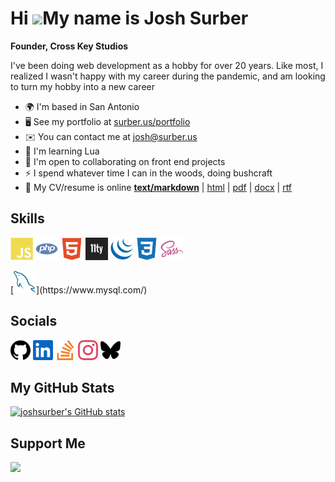 # Hi ![](https://user-images.githubusercontent.com/18350557/176309783-0785949b-9127-417c-8b55-ab5a4333674e.gif)My name is Josh Surber

**Founder, Cross Key Studios**

I've been doing web development as a hobby for over 20 years. Like most, I
realized I wasn't happy with my career during the pandemic, and am looking to
turn my hobby into a new career

- 🌍 I'm based in San Antonio
- 🖥️ See my portfolio at [surber.us/portfolio](http://surber.us)
- ✉️ You can contact me at [josh@surber.us](mailto:josh@surber.us) <!-- - 🚀  I'm currently working on [nothing](http://nothing) -->
- 🧠 I'm learning Lua
- 🤝 I'm open to collaborating on front end projects
- ⚡ I spend whatever time I can in the woods, doing bushcraft
- 📄 My CV/resume is online
  **[text/markdown](https://joshsurber.github.io/joshsurber/resume/resume.md)** |
  [html](https://joshsurber.github.io/joshsurber/resume/) |
  [pdf](https://joshsurber.github.io/joshsurber/resume/JoshSurberResume.pdf) |
  [docx](https://joshsurber.github.io/joshsurber/resume/JoshSurberResume.docx) |
  [rtf](https://joshsurber.github.io/joshsurber/resume/JoshSurberResume.rtf)

## Skills

[<img src="icons/skills/javascript.svg" alt="JavaScript" width="36">](https://developer.mozilla.org/en-US/docs/Web/JavaScript)
[<img src="icons/skills/php.svg" alt="PHP" width="36">](https://www.php.net/)
[<img src="icons/skills/html5.svg" alt="HTML5" width="36">](https://developer.mozilla.org/en-US/docs/Glossary/HTML5)
[<img src="icons/skills/11ty.png" alt="eleventy" width="36">](https://11ty.dev) <!-- [<img src="icons/skills/react.svg" alt="React" width="36">](https://reactjs.org/) -->
[<img src="icons/skills/jquery.svg" alt="JQuery" width="36">](https://jquery.com/)
[<img src="icons/skills/css3.svg" alt="CSS3" width="36">](https://www.w3.org/TR/CSS/#css)
[<img src="icons/skills/sass.svg" alt="Sass" width="36">](https://sass-lang.com/) <!-- [<img src="icons/skills/bootstrap.svg" alt="Bootstrap" width="36">](https://getbootstrap.com/) -->
<!-- [<img src="icons/skills/nodejs.svg" alt="NodeJS" width="36">](https://nodejs.org/en/) --> [<img src="icons/skills/mysql.svg" alt="MySQL" width="36">](https://www.mysql.com/)

## Socials

[<img src="icons/socials/github.svg" alt="GitHub" width="32">](https://www.github.com/joshsurber)
[<img src="icons/socials/linkedin.svg" alt="LinkedIn" width="32">](https://www.linkedin.com/in/joshsurber) <!-- [<img src="icons/socials/rss.svg" alt="RSS" width="32">](https://surber.us/index.rss) -->
[<img src="icons/socials/stackoverflow.svg" alt="StackOverflow" width="32">](https://www.stackoverflow.com/users/joshsurber)
[<img src="icons/socials/instagram.svg" alt="Instagram" width="32">](https://instagram.com/josh.surber)
[<img src="icons/socials/bluesky.svg" alt="BlueSky" width="32">](https://bsky.app/profile/surber.us)

## My GitHub Stats

[![joshsurber's GitHub stats](https://github-readme-stats.vercel.app/api?username=joshsurber&show_icons=true&hide=stars,&count_private=true&title_color=0891b2&text_color=ffffff&icon_color=0891b2&bg_color=1c1917&hide_border=true&show_icons=true)](http://www.github.com/joshsurber)

## Support Me

[<img src="https://cdn.buymeacoffee.com/buttons/v2/default-yellow.png" width="200" />](https://www.buymeacoffee.com/joshsurber)
